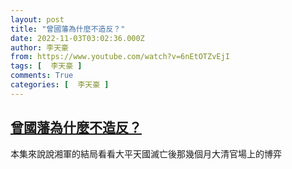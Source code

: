 ```yaml
---
layout: post
title: "曾國藩為什麼不造反？"
date: 2022-11-03T03:02:36.000Z
author: 李天豪
from: https://www.youtube.com/watch?v=6nEtOTZvEjI
tags: [  李天豪 ]
comments: True
categories: [  李天豪 ]
---
```

<!--1667444556000-->
[曾國藩為什麼不造反？](https://www.youtube.com/watch?v=6nEtOTZvEjI)
------

<div>
本集來說說湘軍的結局看看大平天國滅亡後那幾個月大清官場上的博弈
</div>
